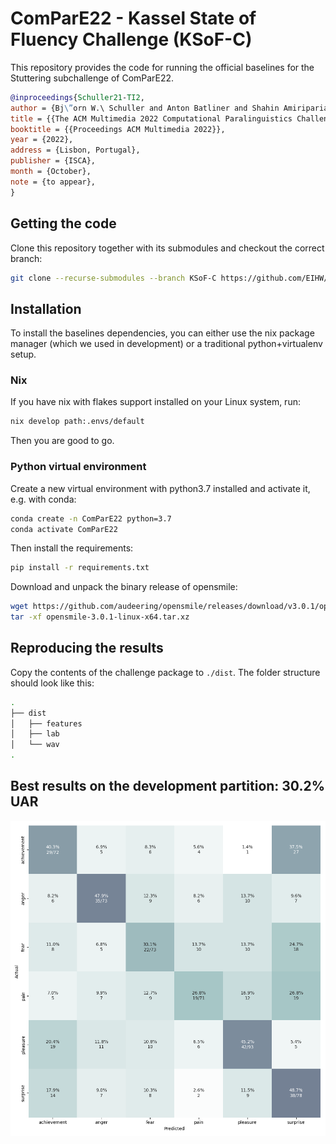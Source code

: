 # ComParE22 - Kassel State of Fluency Challenge (KSoF-C)
This repository provides the code for running the official baselines for the Stuttering subchallenge of ComParE22.

```bibtex
@inproceedings{Schuller21-TI2,
author = {Bj\”orn W.\ Schuller and Anton Batliner and Shahin Amiriparian and Christian Bergler and Maurice Gerczuk and Natalie Holz and Sebastian Bayerl and Korbinian Riedhammer and Adria Mallol-Ragolta and Maria Pateraki and Harry Coppock and Ivan Kiskin and Stephen Roberts},
title = {{The ACM Multimedia 2022 Computational Paralinguistics Challenge: Vocalisations, Stuttering, Activity, \& Mosquitos}},
booktitle = {{Proceedings ACM Multimedia 2022}},
year = {2022},
address = {Lisbon, Portugal},
publisher = {ISCA},
month = {October},
note = {to appear},
}
```

## Getting the code
Clone this repository together with its submodules and checkout the correct branch:
```bash
git clone --recurse-submodules --branch KSoF-C https://github.com/EIHW/ComParE2022
```

## Installation
To install the baselines dependencies, you can either use the nix package manager (which we used in development) or a traditional python+virtualenv setup.

### Nix
If you have nix with flakes support installed on your Linux system, run:
```bash
nix develop path:.envs/default
```
Then you are good to go.

### Python virtual environment
Create a new virtual environment with python3.7 installed and activate it, e.g. with conda:
```bash
conda create -n ComParE22 python=3.7
conda activate ComParE22
```
Then install the requirements:
```bash
pip install -r requirements.txt
```

Download and unpack the binary release of opensmile:
```bash
wget https://github.com/audeering/opensmile/releases/download/v3.0.1/opensmile-3.0.1-linux-x64.tar.xz
tar -xf opensmile-3.0.1-linux-x64.tar.xz
```


## Reproducing the results
Copy the contents of the challenge package to `./dist`. The folder structure should look like this:
```bash
.
├── dist
│   ├── features
│   ├── lab
│   └── wav
.
```

## Best results on the development partition: 30.2% UAR 
![alt text](visualisations/cms/svm/opensmile/cm_devel.png)
